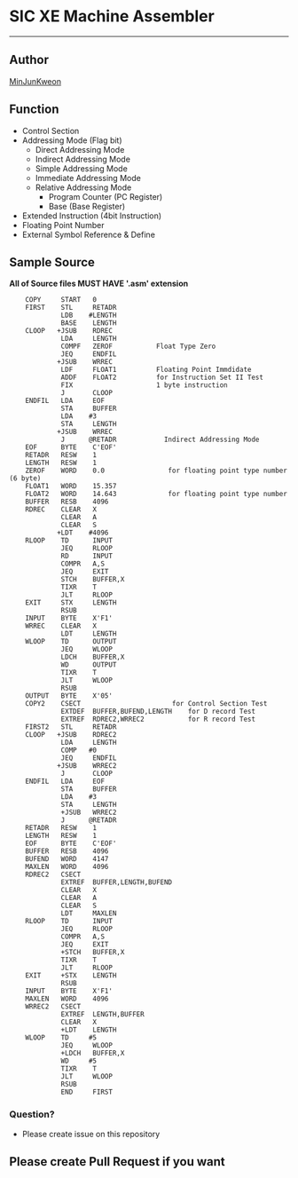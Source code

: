 # SIC XE Machine Assembler
--------------------------

## Author
[MinJunKweon](http://github.com/MinJunKweon)

## Function
* Control Section
* Addressing Mode (Flag bit)
	* Direct Addressing Mode
	* Indirect Addressing Mode
	* Simple Addressing Mode
	* Immediate Addressing Mode
	* Relative Addressing Mode
		* Program Counter (PC Register)
		* Base	(Base Register)
* Extended Instruction (4bit Instruction)
* Floating Point Number
* External Symbol Reference & Define

## Sample Source
**All of Source files MUST HAVE '.asm' extension**
```
	COPY     START   0              	FIRST    STL     RETADR            	         LDB    #LENGTH             	         BASE    LENGTH             	CLOOP   +JSUB    RDREC              	         LDA     LENGTH           	         COMPF	 ZEROF			 Float Type Zero           	         JEQ     ENDFIL              	        +JSUB    WRREC			 LDF	 FLOAT1			 Floating Point Immdidate			 ADDF	 FLOAT2			 for Instruction Set II Test			 FIX					 1 byte instruction	         J       CLOOP 	ENDFIL   LDA     EOF             	         STA     BUFFER 	         LDA    #3            	         STA     LENGTH           	        +JSUB    WRREC	         J      @RETADR            Indirect Addressing Mode	EOF      BYTE    C'EOF' 	RETADR   RESW    1	LENGTH   RESW    1	ZEROF	 WORD	 0.0				for floating point type number (6 byte)	FLOAT1	 WORD	 15.357	FLOAT2	 WORD	 14.643				for floating point type number	BUFFER   RESB    4096	RDREC    CLEAR   X	         CLEAR   A	         CLEAR   S	        +LDT    #4096	RLOOP    TD      INPUT    	         JEQ     RLOOP          	         RD      INPUT	         COMPR   A,S             	         JEQ     EXIT       	         STCH    BUFFER,X              	         TIXR    T                          	         JLT     RLOOP            	EXIT     STX     LENGTH         	         RSUB             	INPUT    BYTE    X'F1'                	WRREC    CLEAR   X         	         LDT     LENGTH            	WLOOP    TD      OUTPUT           	         JEQ     WLOOP              	         LDCH    BUFFER,X 	         WD      OUTPUT	         TIXR    T	         JLT     WLOOP	         RSUB	OUTPUT   BYTE    X'05'	COPY2	 CSECT						 for Control Section Test			 EXTDEF	 BUFFER,BUFEND,LENGTH	 for D record Test			 EXTREF	 RDREC2,WRREC2			 for R record Test	FIRST2	 STL	 RETADR	CLOOP	+JSUB	 RDREC2			 LDA	 LENGTH			 COMP	#0			 JEQ	 ENDFIL			+JSUB	 WRREC2			 J		 CLOOP	ENDFIL	 LDA	 EOF			 STA	 BUFFER			 LDA	#3			 STA	 LENGTH			 +JSUB	 WRREC2			 J		@RETADR	RETADR	 RESW	 1	LENGTH	 RESW	 1	EOF		 BYTE	 C'EOF'	BUFFER	 RESB	 4096	BUFEND	 WORD	 4147	MAXLEN	 WORD	 4096	RDREC2	 CSECT			 EXTREF	 BUFFER,LENGTH,BUFEND		 	 CLEAR	 X			 CLEAR	 A			 CLEAR	 S			 LDT	 MAXLEN	RLOOP	 TD		 INPUT			 JEQ	 RLOOP			 COMPR	 A,S			 JEQ	 EXIT			 +STCH	 BUFFER,X			 TIXR	 T			 JLT	 RLOOP	EXIT	 +STX	 LENGTH			 RSUB	INPUT	 BYTE	 X'F1'	MAXLEN	 WORD	 4096	WRREC2	 CSECT			 EXTREF	 LENGTH,BUFFER			 CLEAR	 X			 +LDT	 LENGTH	WLOOP	 TD		#5			 JEQ	 WLOOP			 +LDCH	 BUFFER,X			 WD		#5			 TIXR	 T			 JLT	 WLOOP			 RSUB			 END	 FIRST 
```

### Question?
* Please create issue on this repository

## Please create Pull Request if you want